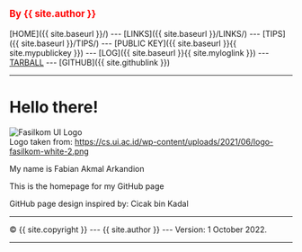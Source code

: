 <span style="color:red; font-weight:bold; font-size:larger;">By {{ site.author }}</span>
<br><br>
[HOME]({{ site.baseurl }}/) ---
[LINKS]({{ site.baseurl }}/LINKS/) ---
[TIPS]({{ site.baseurl }}/TIPS/) ---
[PUBLIC KEY]({{ site.baseurl }}{{ site.mypublickey }}) ---
[LOG]({{ site.baseurl }}{{ site.myloglink }}) ---
[TARBALL](https://os.vlsm.org/Log/fabianark.tar.bz2.txt) ---
[GITHUB]({{ site.githublink }})
<br>
<hr>

<h1>Hello there!</h1>

![Fasilkom UI Logo](https://cs.ui.ac.id/wp-content/uploads/2021/06/logo-fasilkom-white-2.png)<br>
Logo taken from: https://cs.ui.ac.id/wp-content/uploads/2021/06/logo-fasilkom-white-2.png


My name is Fabian Akmal Arkandion

This is the homepage for my GitHub page


GitHub page design inspired by: Cicak bin Kadal

<hr>
&copy; {{ site.copyright }} --- {{ site.author }} --- Version: 1 October 2022.
<hr>
<br>
